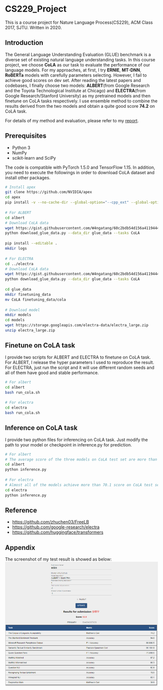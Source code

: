 # CS229_Project
This is a course project for Nature Language Process(CS229), ACM Class 2017, SJTU. Written in 2020.

## Introduction
The General Language Understanding Evaluation (GLUE) benchmark is a diverse set of existing natural language understanding tasks. In this course project, we choose **CoLA** as our task to evaluate the performance of our language models. For my approaches, at first, I try **ERNIE**, **MT-DNN**, **RoBERTa** models with carefully parameters selecting. However, I fail to achieve good scores on dev set. After reading the latest papers and codebases, I finally choose two models: **ALBERT**(from Google Research and the Toyota Technological Institute at Chicago) and **ELECTRA**(from Google Research/Stanford University) as my pretrained models and then finetune on CoLA tasks respectively. I use ensemble method to combine the results derived from the two models and obtain a quite good score **74.2** on CoLA task.

For details of my method and evaluation, please refer to my [report](doc/report.pdf).

## Prerequisites
* Python 3
* NumPy
* scikit-learn and SciPy

The code is compatible with PyTorch 1.5.0 and TensorFlow 1.15. In addition, you need to execute the followings in order to download CoLA dataset and install other packages.

```bash
# Install apex
git clone https://github.com/NVIDIA/apex
cd apex
pip install -v --no-cache-dir --global-option="--cpp_ext" --global-option="--cuda_ext" ./

# For ALBERT
cd albert
# Download CoLA data
wget https://gist.githubusercontent.com/W4ngatang/60c2bdb54d156a41194446737ce03e2e/raw/17b8dd0d724281ed7c3b2aeeda662b92809aadd5/download_glue_data.py
python download_glue_data.py --data_dir glue_data --tasks CoLA

pip install --editable .
mkdir logs

# For ELECTRA
cd ../electra
# Download CoLA data
wget https://gist.githubusercontent.com/W4ngatang/60c2bdb54d156a41194446737ce03e2e/raw/17b8dd0d724281ed7c3b2aeeda662b92809aadd5/download_glue_data.py
python download_glue_data.py --data_dir glue_data --tasks CoLA

cd glue_data
mkdir finetuning_data
mv CoLA finetuning_data/cola

# Download model
mkdir models
cd models
wget https://storage.googleapis.com/electra-data/electra_large.zip
unzip electra_large.zip

```

## Finetune on CoLA task
I provide two scripts for ALBERT and ELECTRA to finetune on CoLA task. For ALBERT, I release the hyper parameters I used to reproduce the result. For ELECTRA, just run the script and it will use different random seeds and all of them have good and stable performance.
```bash
# For albert
cd albert
bash run_cola.sh

# For electra
cd electra
bash run_cola.sh

```
## Inference on CoLA task
I provide two python files for inferencing on CoLA task. Just modify the path to your model or checkpoint in inference.py for prediction.
```bash
# For albert
# The average score of the three models on CoLA test set are more than 69.8.
cd albert
python inference.py

# For electra
# Almost all of the models achieve more than 70.1 score on CoLA test set.
cd electra
python inference.py

```
## Reference
* https://github.com/zhuchen03/FreeLB
* https://github.com/google-research/electra
* https://github.com/huggingface/transformers

## Appendix
The screenshot of my test result is showed as below:
![Result](img/result.png)




